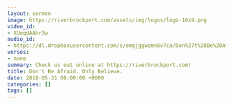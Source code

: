 ```yaml
---
layout: sermon
image: https://riverbrockport.com/assets/img/logos/logo-16x9.png
video_id:
- XUeqdAAhr3w
audio_id:
- https://dl.dropboxusercontent.com/s/omqjggwomn8v7ca/Don%27t%20Be%20Afraid.%20Only%20Believe.mp3?dl=0
verses:
- none
summary: Check us out online at https://riverbrockport.com!
title: Don't Be Afraid. Only Believe.
date: 2018-05-31 00:00:00 +0000
categories: []
tags: []
---
```

